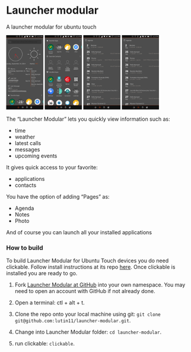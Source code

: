 # Launcher modular

A launcher modular for ubuntu touch

<p float="left">
  <img src="/assets/samples/MainPageHeader.png" width="100" alt="Main page header"/>
  <img src="/assets/samples/MainPageBottom.png" width="100" alt="Main page bottom"/> 
  <img src="/assets/samples/Diary.png" width="100" alt="Page diary"/>
  <img src="/assets/samples/Diary.png" width="100" alt="Page note"/>
</p>

The “Launcher Modular” lets you quickly view information such as:
- time
- weather
- latest calls
- messages
- upcoming events

It gives quick access to your favorite:
- applications
- contacts

You have the option of adding “Pages” as:
- Agenda
- Notes
- Photo

And of course you can launch all your installed applications

### How to build

To build Launcher Modular for Ubuntu Touch devices you do need clickable. Follow install instructions at its repo [here](https://gitlab.com/clickable/clickable).
Once clickable is installed you are ready to go.

1. Fork [Launcher Modular at GitHub](https://github.com/lutin11/launcher-modular) into your own namespace. You may need to open an account with GitHub if not already done.

2. Open a terminal: ctl + alt + t.

3. Clone the repo onto your local machine using git: `git clone git@github.com:lutin11/launcher-modular.git`.

4. Change into Launcher Modular folder: `cd launcher-modular`.

5. run clickable: `clickable`.

